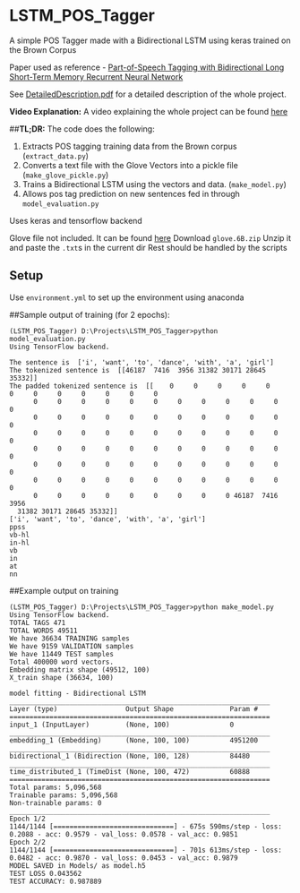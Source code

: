 # LSTM_POS_Tagger
A simple POS Tagger made with a Bidirectional LSTM using keras trained on the Brown Corpus

Paper used as reference - [Part-of-Speech Tagging with Bidirectional Long Short-Term Memory Recurrent Neural Network](https://arxiv.org/pdf/1510.06168.pdf)

See [DetailedDescription.pdf](https://github.com/aneesh-joshi/LSTM_POS_Tagger/blob/master/DetailedDescription.pdf) for a detailed description of the whole project.


**Video Explanation:**
A video explaining the whole project can be found [here](https://drive.google.com/open?id=0B5-t3yDeHRzKVEZ4VUMwSWtwbDA)

##**TL;DR:**
The code does the following:

1. Extracts POS tagging training data from the Brown corpus (`extract_data.py`)
2. Converts a text file with the Glove Vectors into a pickle file (`make_glove_pickle.py`)
3. Trains a Bidirectional LSTM using the vectors and data. (`make_model.py`)
4. Allows pos tag prediction on new sentences fed in through `model_evaluation.py`

Uses keras and tensorflow backend

Glove file not included. It can be found [here](https://nlp.stanford.edu/projects/glove/)
Download `glove.6B.zip`
Unzip it and paste the `.txt`s in the current dir
Rest should be handled by the scripts

## Setup
Use `environment.yml` to set up the environment using anaconda

##Sample output of training (for 2 epochs):
```
(LSTM_POS_Tagger) D:\Projects\LSTM_POS_Tagger>python model_evaluation.py
Using TensorFlow backend.

The sentence is  ['i', 'want', 'to', 'dance', 'with', 'a', 'girl']
The tokenized sentence is  [[46187  7416  3956 31382 30171 28645 35332]]
The padded tokenized sentence is  [[    0     0     0     0     0     0     0     0     0     0     0     0
      0     0     0     0     0     0     0     0     0     0     0     0
      0     0     0     0     0     0     0     0     0     0     0     0
      0     0     0     0     0     0     0     0     0     0     0     0
      0     0     0     0     0     0     0     0     0     0     0     0
      0     0     0     0     0     0     0     0     0     0     0     0
      0     0     0     0     0     0     0     0     0     0     0     0
      0     0     0     0     0     0     0     0     0 46187  7416  3956
  31382 30171 28645 35332]]
['i', 'want', 'to', 'dance', 'with', 'a', 'girl']
ppss
vb-hl
in-hl
vb
in
at
nn
```


##Example output on training
```
(LSTM_POS_Tagger) D:\Projects\LSTM_POS_Tagger>python make_model.py
Using TensorFlow backend.
TOTAL TAGS 471
TOTAL WORDS 49511
We have 36634 TRAINING samples
We have 9159 VALIDATION samples
We have 11449 TEST samples
Total 400000 word vectors.
Embedding matrix shape (49512, 100)
X_train shape (36634, 100)

model fitting - Bidirectional LSTM
_________________________________________________________________
Layer (type)                 Output Shape              Param #
=================================================================
input_1 (InputLayer)         (None, 100)               0
_________________________________________________________________
embedding_1 (Embedding)      (None, 100, 100)          4951200
_________________________________________________________________
bidirectional_1 (Bidirection (None, 100, 128)          84480
_________________________________________________________________
time_distributed_1 (TimeDist (None, 100, 472)          60888
=================================================================
Total params: 5,096,568
Trainable params: 5,096,568
Non-trainable params: 0
_________________________________________________________________
Epoch 1/2
1144/1144 [==============================] - 675s 590ms/step - loss: 0.2088 - acc: 0.9579 - val_loss: 0.0578 - val_acc: 0.9851
Epoch 2/2
1144/1144 [==============================] - 701s 613ms/step - loss: 0.0482 - acc: 0.9870 - val_loss: 0.0453 - val_acc: 0.9879
MODEL SAVED in Models/ as model.h5
TEST LOSS 0.043562
TEST ACCURACY: 0.987889
```